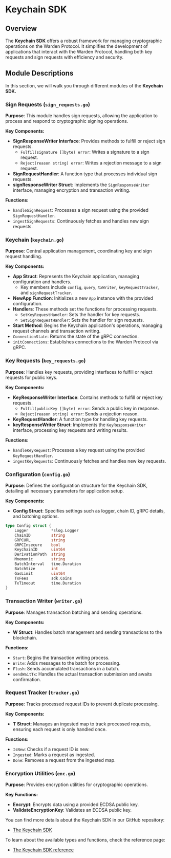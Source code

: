 ﻿---
sidebar_position: 1
---

# Keychain SDK

## Overview

The **Keychain SDK** offers a robust framework for managing cryptographic operations on the Warden Protocol. It simplifies the development of applications that interact with the Warden Protocol, handling both key requests and sign requests with efficiency and security.

## Module Descriptions

In this section, we will walk you through different modules of the **Keychain SDK.**

### Sign Requests (`sign_requests.go`)

**Purpose**: This module handles sign requests, allowing the application to process and respond to cryptographic signing operations.

**Key Components:**

- **SignResponseWriter Interface**: Provides methods to fulfill or reject sign requests.
  - `Fulfil(signature []byte) error`: Writes a signature to a sign request.
  - `Reject(reason string) error`: Writes a rejection message to a sign request.
- **SignRequestHandler**: A function type that processes individual sign requests.
- **signResponseWriter Struct**: Implements the `SignResponseWriter` interface, managing encryption and transaction writing.

**Functions:**

- `handleSignRequest`: Processes a sign request using the provided `SignRequestHandler`.
- `ingestSignRequests`: Continuously fetches and handles new sign requests.

### Keychain (`keychain.go`)

**Purpose**: Central application management, coordinating key and sign request handling.

**Key Components:**

- **App Struct**: Represents the Keychain application, managing configuration and handlers.
  - Key members include `config`, `query`, `txWriter`, `keyRequestTracker`, and `signRequestTracker`.
- **NewApp Function**: Initializes a new `App` instance with the provided configuration.
- **Handlers**: These methods set the functions for processing requests.
  - `SetKeyRequestHandler`: Sets the handler for key requests.
  - `SetSignRequestHandler`: Sets the handler for sign requests.
- **Start Method**: Begins the Keychain application's operations, managing request channels and transaction writing.
- `ConnectionState`: Returns the state of the gRPC connection.
- `initConnections`: Establishes connections to the Warden Protocol via gRPC.

### Key Requests (`key_requests.go`)

**Purpose**: Handles key requests, providing interfaces to fulfill or reject requests for public keys.

**Key Components:**

- **KeyResponseWriter Interface**: Contains methods to fulfill or reject key requests.
  - `Fulfil(publicKey []byte) error`: Sends a public key in response.
  - `Reject(reason string) error`: Sends a rejection reason.
- **KeyRequestHandler**: A function type for handling key requests.
- **keyResponseWriter Struct**: Implements the `KeyResponseWriter` interface, processing key requests and writing results.

**Functions:**

- `handleKeyRequest`: Processes a key request using the provided `KeyRequestHandler`.
- `ingestKeyRequests`: Continuously fetches and handles new key requests.

### Configuration (`config.go`)

**Purpose**: Defines the configuration structure for the Keychain SDK, detailing all necessary parameters for application setup.

**Key Components:**

- **Config Struct**: Specifies settings such as logger, chain ID, gRPC details, and batching options.

```go
type Config struct {
    Logger          *slog.Logger
    ChainID         string
    GRPCURL         string
    GRPCInsecure    bool
    KeychainID      uint64
    DerivationPath  string
    Mnemonic        string
    BatchInterval   time.Duration
    BatchSize       int
    GasLimit        uint64
    TxFees          sdk.Coins
    TxTimeout       time.Duration
}
```

### Transaction Writer (`writer.go`)

**Purpose**: Manages transaction batching and sending operations.

**Key Components:**

- **W Struct**: Handles batch management and sending transactions to the blockchain.

**Functions:**

- `Start`: Begins the transaction writing process.
- `Write`: Adds messages to the batch for processing.
- `Flush`: Sends accumulated transactions in a batch.
- `sendWaitTx`: Handles the actual transaction submission and awaits confirmation.

### Request Tracker (`tracker.go`)

**Purpose**: Tracks processed request IDs to prevent duplicate processing.

**Key Components:**

- **T Struct**: Manages an ingested map to track processed requests, ensuring each request is only handled once.

**Functions:**

- `IsNew`: Checks if a request ID is new.
- `Ingested`: Marks a request as ingested.
- `Done`: Removes a request from the ingested map.

### Encryption Utilities (`enc.go`)

**Purpose**: Provides encryption utilities for cryptographic operations.

**Key Functions:**

- **Encrypt**: Encrypts data using a provided ECDSA public key.
- **ValidateEncryptionKey**: Validates an ECDSA public key.

You can find more details about the Keychain SDK in our GitHub repository:

- [The Keychain SDK](https://github.com/warden-protocol/wardenprotocol/tree/main/keychain-sdk)

To learn about the available types and functions, check the reference page:

- [The Keychain SDK reference](https://pkg.go.dev/github.com/warden-protocol/wardenprotocol/keychain-sdk)
